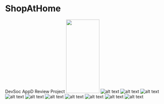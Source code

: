 # ShopAtHome
DevSoc AppD Review Project
<img src="https://github.com/BhavyaMehta2/ShopAtHome/blob/master/app/Screenshots/01.jpg" width="108" height="240">
![alt text](https://github.com/BhavyaMehta2/ShopAtHome/blob/master/app/Screenshots/01.jpg?raw=true)
![alt text](https://github.com/BhavyaMehta2/ShopAtHome/blob/master/app/Screenshots/02.jpg?raw=true)
![alt text](https://github.com/BhavyaMehta2/ShopAtHome/blob/master/app/Screenshots/03.jpg?raw=true)
![alt text](https://github.com/BhavyaMehta2/ShopAtHome/blob/master/app/Screenshots/04.jpg?raw=true)
![alt text](https://github.com/BhavyaMehta2/ShopAtHome/blob/master/app/Screenshots/05.jpg?raw=true)
![alt text](https://github.com/BhavyaMehta2/ShopAtHome/blob/master/app/Screenshots/06.jpg?raw=true)
![alt text](https://github.com/BhavyaMehta2/ShopAtHome/blob/master/app/Screenshots/07.jpg?raw=true)
![alt text](https://github.com/BhavyaMehta2/ShopAtHome/blob/master/app/Screenshots/08.jpg?raw=true)
![alt text](https://github.com/BhavyaMehta2/ShopAtHome/blob/master/app/Screenshots/09.jpg?raw=true)
![alt text](https://github.com/BhavyaMehta2/ShopAtHome/blob/master/app/Screenshots/10.jpg?raw=true)
